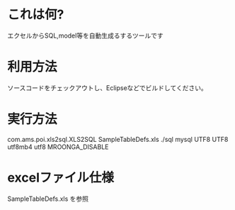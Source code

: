 # これは何?
エクセルからSQL,model等を自動生成るするツールです

# 利用方法
ソースコードをチェックアウトし、Eclipseなどでビルドしてください。

# 実行方法
com.ams.poi.xls2sql.XLS2SQL SampleTableDefs.xls ./sql mysql UTF8 UTF8 utf8mb4 utf8 MROONGA_DISABLE

# excelファイル仕様
SampleTableDefs.xls  を参照
